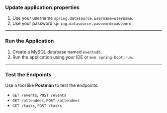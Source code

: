 ### **Update application.properties**

1. Use your username `spring.datasource.username=username`.
2. Use your password `spring.datasource.password=password`.

---

### **Run the Application**

1. Create a MySQL database named `eventsdb`.
2. Run the application using your IDE or `mvn spring-boot:run`.

---

### **Test the Endpoints**

Use a tool like **Postman** to test the endpoints:

- `GET /events`, `POST /events`
- `GET /attendees`, `POST /attendees`
- `GET /tasks`, `POST /tasks`
